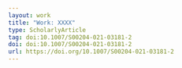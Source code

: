 ```yaml
---
layout: work
title: "Work: XXXX"
type: ScholarlyArticle
tag: doi:10.1007/S00204-021-03181-2
doi: doi:10.1007/S00204-021-03181-2
url: https://doi.org/10.1007/S00204-021-03181-2
---
```

